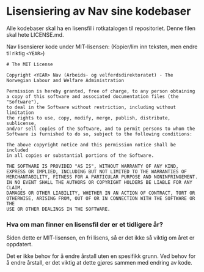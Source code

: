 # Lisensiering av Nav sine kodebaser

Alle kodebaser skal ha en lisensfil i rotkatalogen til repositoriet. Denne filen skal hete LICENSE.md.

Nav lisensierer kode under MIT-lisensen: (Kopier/lim inn teksten, men endre til riktig `<YEAR>`)

```
# The MIT License

Copyright <YEAR> Nav (Arbeids- og velferdsdirektoratet) - The Norwegian Labour and Welfare Administration

Permission is hereby granted, free of charge, to any person obtaining
a copy of this software and associated documentation files (the "Software"),
to deal in the Software without restriction, including without limitation
the rights to use, copy, modify, merge, publish, distribute, sublicense,
and/or sell copies of the Software, and to permit persons to whom the
Software is furnished to do so, subject to the following conditions:

The above copyright notice and this permission notice shall be included
in all copies or substantial portions of the Software.

THE SOFTWARE IS PROVIDED "AS IS", WITHOUT WARRANTY OF ANY KIND,
EXPRESS OR IMPLIED, INCLUDING BUT NOT LIMITED TO THE WARRANTIES OF
MERCHANTABILITY, FITNESS FOR A PARTICULAR PURPOSE AND NONINFRINGEMENT.
IN NO EVENT SHALL THE AUTHORS OR COPYRIGHT HOLDERS BE LIABLE FOR ANY CLAIM,
DAMAGES OR OTHER LIABILITY, WHETHER IN AN ACTION OF CONTRACT, TORT OR
OTHERWISE, ARISING FROM, OUT OF OR IN CONNECTION WITH THE SOFTWARE OR THE
USE OR OTHER DEALINGS IN THE SOFTWARE.
```

### Hva om man finner en lisensfil der <YEAR> er et tidligere år?

Siden dette er MIT-lisensen, en fri lisens, så er det ikke så viktig
om året er oppdatert.

Det er ikke behov for å endre årstall uten en spesifikk grunn.
Ved behov for å endre årstall, er det viktig at dette gjøres sammen med endring av kode.
